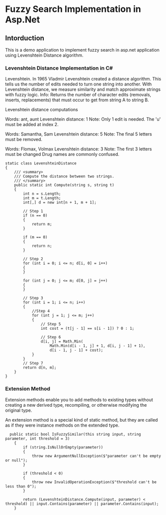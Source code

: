 # Fuzzy Search Implementation in Asp.Net
## Intorduction
This is a demo application to implement fuzzy search in asp.net application using Levenshtein Distance algorithm.

### Levenshtein Distance Implementation in C#
Levenshtein. In 1965 Vladmir Levenshtein created a distance algorithm. This tells us the number of edits needed to turn one string into another. With Levenshtein distance, we measure similarity and match approximate strings with fuzzy logic.
Info:
Returns the number of character edits (removals, inserts, replacements) that must occur to get from string A to string B.

Levenshtein distance computations

Words:                ant, aunt
Levenshtein distance: 1
Note:                 Only 1 edit is needed.
                      The 'u' must be added at index 2.

Words:                Samantha, Sam
Levenshtein distance: 5
Note:                 The final 5 letters must be removed.

Words:                Flomax, Volmax
Levenshtein distance: 3
Note:                 The first 3 letters must be changed
                      Drug names are commonly confused.
                      
    static class LevenshteinDistance
    {
        /// <summary>
        /// Compute the distance between two strings.
        /// </summary>
        public static int Compute(string s, string t)
        {
            int n = s.Length;
            int m = t.Length;
            int[,] d = new int[n + 1, m + 1];

            // Step 1
            if (n == 0)
            {
                return m;
            }

            if (m == 0)
            {
                return n;
            }

            // Step 2
            for (int i = 0; i <= n; d[i, 0] = i++)
            {
            }

            for (int j = 0; j <= m; d[0, j] = j++)
            {
            }

            // Step 3
            for (int i = 1; i <= n; i++)
            {
                //Step 4
                for (int j = 1; j <= m; j++)
                {
                    // Step 5
                    int cost = (t[j - 1] == s[i - 1]) ? 0 : 1;

                    // Step 6
                    d[i, j] = Math.Min(
                        Math.Min(d[i - 1, j] + 1, d[i, j - 1] + 1),
                        d[i - 1, j - 1] + cost);
                }
            }
            // Step 7
            return d[n, m];
        }
    }
                      
### Extension Method 

Extension methods enable you to add methods to existing types without creating a new derived type, recompiling, or otherwise modifying the original type. 

An extension method is a special kind of static method, but they are called as if they were instance methods on the extended type.

      public static bool IsFuzzySimilar(this string input, string parameter, int threshold = 3)
        {
            if (string.IsNullOrEmpty(parameter))
            {
                throw new ArgumentNullException($"parameter can't be empty or null");
            }

            if (threshold < 0)
            {
                throw new InvalidOperationException($"threshold can't be less than 0");
            }

            return (LevenshteinDistance.Compute(input, parameter) < threshold) || input.Contains(parameter) || parameter.Contains(input);
        }
